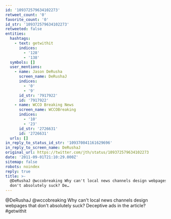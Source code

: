 ```yaml
---
id: '109372579634102273'
retweet_count: '0'
favorite_count: '0'
id_str: '109372579634102273'
retweeted: false
entities:
  hashtags:
    - text: getwithit
      indices:
        - '128'
        - '138'
  symbols: []
  user_mentions:
    - name: Jason DeRusha
      screen_name: DeRushaJ
      indices:
        - '0'
        - '9'
      id_str: '7917922'
      id: '7917922'
    - name: WCCO Breaking News
      screen_name: WCCOBreaking
      indices:
        - '10'
        - '23'
      id_str: '2726631'
      id: '2726631'
  urls: []
in_reply_to_status_id_str: '109370041161629696'
in_reply_to_screen_name: DeRushaJ
original_url: https://twitter.com/jth/status/109372579634102273
date: '2011-09-01T21:10:29.000Z'
sitemap: false
robots: noindex
reply: true
title: >-
  @DeRushaJ @wccobreaking Why can't local news channels design webpages that
  don't absolutely suck? De…
---
```


@DeRushaJ @wccobreaking Why can't local news channels design webpages that don't absolutely suck? Deceptive ads in the article? #getwithit